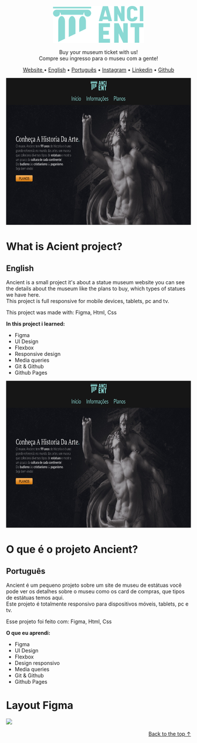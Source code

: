 <div align="center" id="top">
<img src="assets/logo-ancient.svg">
  <p align="center">Buy your museum ticket with us! <br> Compre seu ingresso para o museu com a gente!</p>
    <p>
      <a href="https://paulopbi.github.io/ancient/"> Website </a> •
      <a href="#en">English</a> •
      <a href="#pt">Português</a> •
      <a href="https://www.instagram.com/paulopbi_/">Instagram</a> •
      <a href="https://www.linkedin.com/in/paulopbi/">Linkedin</a> •
      <a href="https://github.com/paulopbi">Github</a> 
    </p>
</div>

<div align="center">
<img src="./assets/header-img.jpg" height="400px">
</div>

<h1>What is Acient project?</h1>

<div id="en">

  <h2>English</h1> 

</div>

<p>Ancient is a small project it's about a statue museum website you can see the details about the museum like the plans to buy, which types of statues we have here. <br>
This project is full responsive for mobile devices, tablets, pc and tv.
<p>

<p>
This project was made with: Figma, Html, Css
</p>

**In this project i learned:**

* Figma 
* UI Design
* Flexbox
* Responsive design
* Media queries
* Git & Github
* Github Pages

<div align="center">
<img src="./assets/header-img.jpg" height="400px">
</div>

<h1>O que é o projeto Ancient?</h1>

<div id="pt">

  <h2>Português</h2>

 </div>
 
<p>Ancient é um pequeno projeto sobre um site de museu de estátuas você pode ver os detalhes sobre o museu como os card de compras, que tipos de estátuas temos aqui. <br>
Este projeto é totalmente responsivo para dispositivos móveis, tablets, pc e tv.
</p>

<p>
Esse projeto foi feito com: Figma, Html, Css
</p>


**O que eu aprendi:**

* Figma 
* UI Design
* Flexbox
* Design responsivo
* Media queries
* Git & Github
* Github Pages

<h1>Layout Figma</h1>

<img src="assets/PAGINA_FINAL.jpg">

<p align="right"><a href="#top">Back to the top ↑</a></p>
